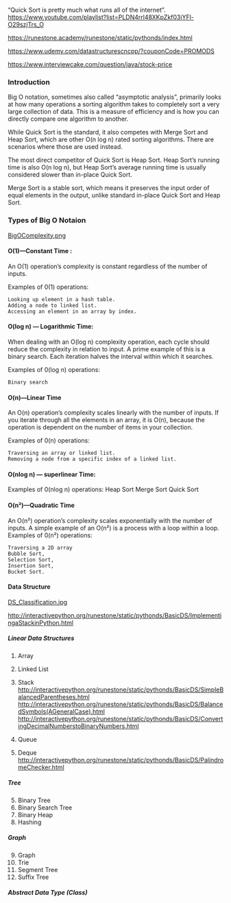  “Quick Sort is pretty much what runs all of the internet”.
 https://www.youtube.com/playlist?list=PLDN4rrl48XKpZkf03iYFl-O29szjTrs_O
 
 https://runestone.academy/runestone/static/pythonds/index.html
 
 https://www.udemy.com/datastructurescncpp/?couponCode=PROMODS
 
 https://www.interviewcake.com/question/java/stock-price
 
 ### Introduction
 Big O notation, sometimes also called “asymptotic analysis”, primarily looks at how many operations a sorting algorithm takes to completely sort a very large collection of data. This is a measure of efficiency and is how you can directly compare one algorithm to another.
 
 
 
 While Quick Sort is the standard, it also competes with Merge Sort and Heap Sort, which are other O(n log n) rated sorting algorithms. There are scenarios where those are used instead.

The most direct competitor of Quick Sort is Heap Sort. Heap Sort’s running time is also O(n log n), but Heap Sort’s average running time is usually considered slower than in-place Quick Sort.

Merge Sort is a stable sort, which means it preserves the input order of equal elements in the output, unlike standard in-place Quick Sort and Heap Sort.

### Types of Big O Notaion


[BigOComplexity.png](BigOComplexity.png)

#### O(1)—Constant Time :
  An O(1) operation’s complexity is constant regardless of the number of inputs. 

Examples of 0(1) operations:

    Looking up element in a hash table.
    Adding a node to linked list.
    Accessing an element in an array by index.

#### O(log n) — Logarithmic Time:
When dealing with an O(log n) complexity operation, each cycle should reduce the complexity in relation to input. A prime example of this is a binary search. Each iteration halves the interval within which it searches.

Examples of 0(log n) operations:

    Binary search
	
#### O(n)—Linear Time

An O(n) operation’s complexity scales linearly with the number of inputs. If you iterate through all the elements in an array, it is O(n), because the operation is dependent on the number of items in your collection. 

Examples of 0(n) operations:

    Traversing an array or linked list.
    Removing a node from a specific index of a linked list.

#### O(nlog n) — superlinear Time:

Examples of 0(nlog n) operations:
	Heap Sort
	Merge Sort
	Quick Sort
	
#### O(n²)—Quadratic Time
An O(n²) operation’s complexity scales exponentially with the number of inputs. A simple example of an O(n²) is a process with a loop within a loop. 
Examples of 0(n²) operations:

    Traversing a 2D array
	Bubble Sort, 
	Selection Sort, 
	Insertion Sort,
	Bucket Sort.
	
	
	
#### Data Structure
[DS_Classification.jpg](DS_Classification.jpgs)



http://interactivepython.org/runestone/static/pythonds/BasicDS/ImplementingaStackinPython.html
##### Linear Data Structures
1. Array
2. Linked List
3. Stack
http://interactivepython.org/runestone/static/pythonds/BasicDS/SimpleBalancedParentheses.html
http://interactivepython.org/runestone/static/pythonds/BasicDS/BalancedSymbols(AGeneralCase).html
http://interactivepython.org/runestone/static/pythonds/BasicDS/ConvertingDecimalNumberstoBinaryNumbers.html
4. Queue

5. Deque
http://interactivepython.org/runestone/static/pythonds/BasicDS/PalindromeChecker.html

##### Tree
5. Binary Tree
6. Binary Search Tree
7. Binary Heap
9. Hashing

##### Graph
9. Graph
10. Trie
11. Segment Tree
12. Suffix Tree

##### Abstract Data Type (Class)
	